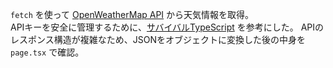 `fetch` を使って [OpenWeatherMap API](https://openweathermap.org/api) から天気情報を取得。  
APIキーを安全に管理するために、[サバイバルTypeScript](https://typescriptbook.jp/tutorials/nextjs#apiキーを使う) を参考にした。
APIのレスポンス構造が複雑なため、JSONをオブジェクトに変換した後の中身を `page.tsx` で確認。